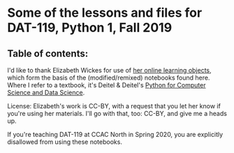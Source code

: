 # Some of the lessons and files for DAT-119, Python 1, Fall 2019

## Table of contents:


I'd like to thank Elizabeth Wickes for use of [her online learning objects](https://github.com/elliewix/IS-452-Fall2018), which form the basis of the (modified/remixed) notebooks found here. Where I refer to a textbook, it's Deitel & Deitel's [Python for Computer Science and Data Science](https://www.pearson.com/nl/en_NL/higher-education/subject-catalogue/computer-science/Deitel-Intro-to-Python.html).

License: Elizabeth's work is CC-BY, with a request that you let her know if you're using her materials. I'll go with that, too: CC-BY, and give me a heads up.  

If you're teaching DAT-119 at CCAC North in Spring 2020, you are explicitly disallowed from using these notebooks.